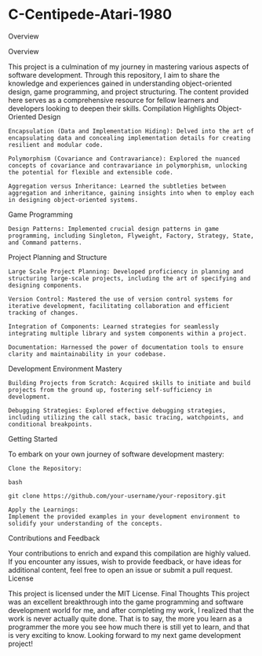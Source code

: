 # C-Centipede-Atari-1980
Overview

Overview

This project is a culmination of my journey in mastering various aspects of software development. Through this repository, I aim to share the knowledge and experiences gained in understanding object-oriented design, game programming, and project structuring. The content provided here serves as a comprehensive resource for fellow learners and developers looking to deepen their skills.
Compilation Highlights
Object-Oriented Design

    Encapsulation (Data and Implementation Hiding): Delved into the art of encapsulating data and concealing implementation details for creating resilient and modular code.

    Polymorphism (Covariance and Contravariance): Explored the nuanced concepts of covariance and contravariance in polymorphism, unlocking the potential for flexible and extensible code.

    Aggregation versus Inheritance: Learned the subtleties between aggregation and inheritance, gaining insights into when to employ each in designing object-oriented systems.

Game Programming

    Design Patterns: Implemented crucial design patterns in game programming, including Singleton, Flyweight, Factory, Strategy, State, and Command patterns.

Project Planning and Structure

    Large Scale Project Planning: Developed proficiency in planning and structuring large-scale projects, including the art of specifying and designing components.

    Version Control: Mastered the use of version control systems for iterative development, facilitating collaboration and efficient tracking of changes.

    Integration of Components: Learned strategies for seamlessly integrating multiple library and system components within a project.

    Documentation: Harnessed the power of documentation tools to ensure clarity and maintainability in your codebase.

Development Environment Mastery

    Building Projects from Scratch: Acquired skills to initiate and build projects from the ground up, fostering self-sufficiency in development.

    Debugging Strategies: Explored effective debugging strategies, including utilizing the call stack, basic tracing, watchpoints, and conditional breakpoints.

Getting Started

To embark on your own journey of software development mastery:

    Clone the Repository:

    bash

    git clone https://github.com/your-username/your-repository.git

    Apply the Learnings:
    Implement the provided examples in your development environment to solidify your understanding of the concepts.

Contributions and Feedback

Your contributions to enrich and expand this compilation are highly valued. If you encounter any issues, wish to provide feedback, or have ideas for additional content, feel free to open an issue or submit a pull request.
License

This project is licensed under the MIT License.
Final Thoughts
This project was an excellent breakthrough into the game programming and software development world for me, and after completing my work, I realized that the work is never actually quite done. That is to say, the more you learn as a programmer the more you see how much there is still yet to learn, and that is very exciting to know. Looking forward to my next game development project!


